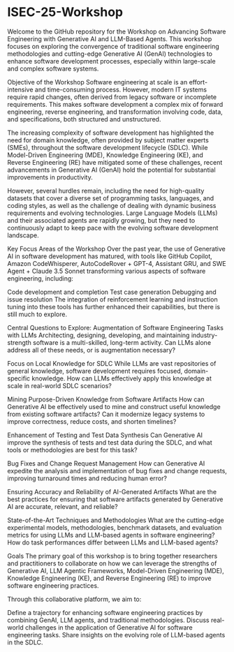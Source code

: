 # ISEC-25-Workshop
Welcome to the GitHub repository for the Workshop on Advancing Software Engineering with Generative AI and LLM-Based Agents. This workshop focuses on exploring the convergence of traditional software engineering methodologies and cutting-edge Generative AI (GenAI) technologies to enhance software development processes, especially within large-scale and complex software systems.

Objective of the Workshop
Software engineering at scale is an effort-intensive and time-consuming process. However, modern IT systems require rapid changes, often derived from legacy software or incomplete requirements. This makes software development a complex mix of forward engineering, reverse engineering, and transformation involving code, data, and specifications, both structured and unstructured.

The increasing complexity of software development has highlighted the need for domain knowledge, often provided by subject matter experts (SMEs), throughout the software development lifecycle (SDLC). While Model-Driven Engineering (MDE), Knowledge Engineering (KE), and Reverse Engineering (RE) have mitigated some of these challenges, recent advancements in Generative AI (GenAI) hold the potential for substantial improvements in productivity.

However, several hurdles remain, including the need for high-quality datasets that cover a diverse set of programming tasks, languages, and coding styles, as well as the challenge of dealing with dynamic business requirements and evolving technologies. Large Language Models (LLMs) and their associated agents are rapidly growing, but they need to continuously adapt to keep pace with the evolving software development landscape.

Key Focus Areas of the Workshop
Over the past year, the use of Generative AI in software development has matured, with tools like GitHub Copilot, Amazon CodeWhisperer, AutoCodeRover + GPT-4, Assistant GRU, and SWE Agent + Claude 3.5 Sonnet transforming various aspects of software engineering, including:

Code development and completion
Test case generation
Debugging and issue resolution
The integration of reinforcement learning and instruction tuning into these tools has further enhanced their capabilities, but there is still much to explore.

Central Questions to Explore:
Augmentation of Software Engineering Tasks with LLMs
Architecting, designing, developing, and maintaining industry-strength software is a multi-skilled, long-term activity. Can LLMs alone address all of these needs, or is augmentation necessary?

Focus on Local Knowledge for SDLC
While LLMs are vast repositories of general knowledge, software development requires focused, domain-specific knowledge. How can LLMs effectively apply this knowledge at scale in real-world SDLC scenarios?

Mining Purpose-Driven Knowledge from Software Artifacts
How can Generative AI be effectively used to mine and construct useful knowledge from existing software artifacts? Can it modernize legacy systems to improve correctness, reduce costs, and shorten timelines?

Enhancement of Testing and Test Data Synthesis
Can Generative AI improve the synthesis of tests and test data during the SDLC, and what tools or methodologies are best for this task?

Bug Fixes and Change Request Management
How can Generative AI expedite the analysis and implementation of bug fixes and change requests, improving turnaround times and reducing human error?

Ensuring Accuracy and Reliability of AI-Generated Artifacts
What are the best practices for ensuring that software artifacts generated by Generative AI are accurate, relevant, and reliable?

State-of-the-Art Techniques and Methodologies
What are the cutting-edge experimental models, methodologies, benchmark datasets, and evaluation metrics for using LLMs and LLM-based agents in software engineering? How do task performances differ between LLMs and LLM-based agents?

Goals
The primary goal of this workshop is to bring together researchers and practitioners to collaborate on how we can leverage the strengths of Generative AI, LLM Agentic Frameworks, Model-Driven Engineering (MDE), Knowledge Engineering (KE), and Reverse Engineering (RE) to improve software engineering practices.

Through this collaborative platform, we aim to:

Define a trajectory for enhancing software engineering practices by combining GenAI, LLM agents, and traditional methodologies.
Discuss real-world challenges in the application of Generative AI for software engineering tasks.
Share insights on the evolving role of LLM-based agents in the SDLC.
